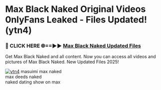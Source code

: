 # Max Black Naked Original Videos 0nlyFans Leaked - Files Updated! (ytn4)

<h3>🔴 CLICK HERE 🌐==►► <a href="https://tinyurl.com/up5wt9bj" rel="nofollow">Max Black Naked Updated Files</a></h3>

Get Max Black Naked and all content. Now you can access all videos and pictures of Max Black Naked. New Updated Files 2025!

[![ytn4](https://i.imgur.com/ABiUzMV.gif)](https://tinyurl.com/up5wt9bj)
masuimi max naked<br>
max deeds naked<br>
naked dating show on max